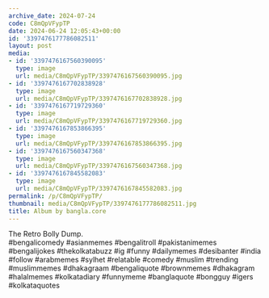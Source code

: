 ```yaml
---
archive_date: 2024-07-24
code: C8mQpVFypTP
date: 2024-06-24 12:05:43+00:00
id: '3397476177786082511'
layout: post
media:
- id: '3397476167560390095'
  type: image
  url: media/C8mQpVFypTP/3397476167560390095.jpg
- id: '3397476167702838928'
  type: image
  url: media/C8mQpVFypTP/3397476167702838928.jpg
- id: '3397476167719729360'
  type: image
  url: media/C8mQpVFypTP/3397476167719729360.jpg
- id: '3397476167853866395'
  type: image
  url: media/C8mQpVFypTP/3397476167853866395.jpg
- id: '3397476167560347368'
  type: image
  url: media/C8mQpVFypTP/3397476167560347368.jpg
- id: '3397476167845582083'
  type: image
  url: media/C8mQpVFypTP/3397476167845582083.jpg
permalink: /p/C8mQpVFypTP/
thumbnail: media/C8mQpVFypTP/3397476177786082511.jpg
title: Album by bangla.core
---
```


The Retro Bolly Dump.  
#bengalicomedy #asianmemes #bengalitroll #pakistanimemes #bengalijokes #thekolkatabuzz #ig #funny #dailymemes #desibanter #india #follow #arabmemes #sylhet #relatable #comedy #muslim #trending #muslimmemes #dhakagraam #bengaliquote #brownmemes #dhakagram #halalmemes #kolkatadiary #funnymeme #banglaquote #bongguy #igers #kolkataquotes
